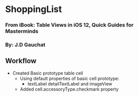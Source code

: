 # ShoppingList

### From iBook: Table Views in iOS 12, Quick Guides for Masterminds
### By: J.D Gauchat

## Workflow
- Created Basic prototype table cell
    - Using default properties of basic cell prototype: 
        - textLabel detailTextLabel and imageView
    - Added cell.accessoryType.checkmark property



